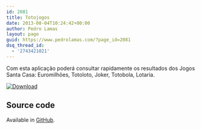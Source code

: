 ```yaml
---
id: 2081
title: Totojogos
date: 2013-08-04T10:24:42+00:00
author: Pedro Lamas
layout: page
guid: https://www.pedrolamas.com/?page_id=2081
dsq_thread_id:
  - '2743421021'
---
```


Com esta aplicação poderá consultar rapidamente os resultados dos Jogos Santa Casa: Euromilhões, Totoloto, Joker, Totobola, Lotaria.

[![Download](/wp-content/uploads/2013/08/258x67_WPS_Download_cyan.png)](http://windowsphone.com/s?appid=bba5b571-13d3-49e9-841e-0e2bf0009fd3)

## Source code

Available in [GitHub](https://github.com/PedroLamas/PedroLamas.JogosSantaCasa).
